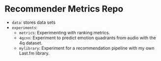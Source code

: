 # Recommender Metrics Repo

* `data`: stores data sets
* `experiments`:
  * `metrics`: Experimenting with ranking metrics.
  * `4qcnn`: Experiment to predict emotion quadrants from audio with the 4q dataset.
  * `mylibrary`: Experiment for a recommendation pipeline with my own Last.fm library.
